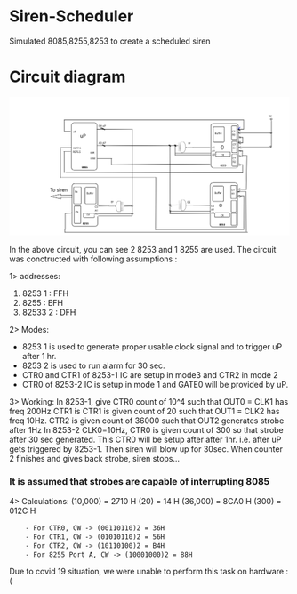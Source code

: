 # Siren-Scheduler
Simulated 8085,8255,8253 to create a scheduled siren


# Circuit diagram
![](https://github.com/AjinkyaDeshpande39/Siren-Scheduler/blob/main/siren_scheduler.png)

In the above circuit, you can see 2 8253 and 1 8255 are used.
The circuit was conctructed with following assumptions :

1> addresses:
1) 8253 1 : FFH
2) 8255 : EFH
3) 82533 2 : DFH

2> Modes:

- 8253 1 is used to generate proper usable clock signal and to trigger uP after 1 hr.
- 8253 2 is used to run alarm for 30 sec.
- CTR0 and CTR1 of 8253-1 IC are setup in mode3 and CTR2 in mode 2
- CTR0  of 8253-2 IC is setup in mode 1 and GATE0 will be provided by uP.

3> Working:
        In 8253-1, give CTR0 count of 10^4 such that OUT0 = CLK1 has freq 200Hz CTR1 is CTR1 is given count of 20 such that OUT1 = CLK2 has freq 10Hz.
        CTR2 is given count of 36000 such that OUT2 generates strobe after 1Hz
        In 8253-2 CLK0=10Hz, CTR0 is given count of 300 so that strobe after 30 sec generated.
        This CTR0 will be setup after after 1hr. i.e. after uP gets triggered by 8253-1. Then siren will blow up for 30sec. When counter 2 finishes and gives back strobe, siren stops...
        
        
 ### It is assumed that strobes are capable of interrupting 8085
 
 4> Calculations:
        (10,000) = 2710 H
        (20) = 14 H
        (36,000) = 8CA0 H
        (300) = 012C H
        
        - For CTR0, CW -> (00110110)2 = 36H
        - For CTR1, CW -> (01010110)2 = 56H
        - For CTR2, CW -> (10110100)2 = B4H
        - For 8255 Port A, CW -> (10001000)2 = 88H
        

Due to covid 19 situation, we were unable to perform this task on hardware :(
